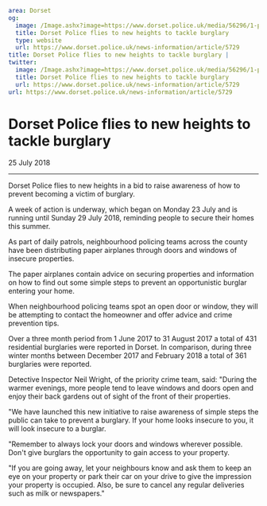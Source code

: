 ```yaml
area: Dorset
og:
  image: /Image.ashx?image=https://www.dorset.police.uk/media/56296/1-paper-airplane.jpg&amp;amp;width=150
  title: Dorset Police flies to new heights to tackle burglary
  type: website
  url: https://www.dorset.police.uk/news-information/article/5729
title: Dorset Police flies to new heights to tackle burglary |
twitter:
  image: /Image.ashx?image=https://www.dorset.police.uk/media/56296/1-paper-airplane.jpg&amp;amp;width=150
  title: Dorset Police flies to new heights to tackle burglary
  url: https://www.dorset.police.uk/news-information/article/5729
url: https://www.dorset.police.uk/news-information/article/5729
```

# Dorset Police flies to new heights to tackle burglary

25 July 2018

* * *

Dorset Police flies to new heights in a bid to raise awareness of how to prevent becoming a victim of burglary.

A week of action is underway, which began on Monday 23 July and is running until Sunday 29 July 2018, reminding people to secure their homes this summer.

As part of daily patrols, neighbourhood policing teams across the county have been distributing paper airplanes through doors and windows of insecure properties.

The paper airplanes contain advice on securing properties and information on how to find out some simple steps to prevent an opportunistic burglar entering your home.

When neighbourhood policing teams spot an open door or window, they will be attempting to contact the homeowner and offer advice and crime prevention tips.

Over a three month period from 1 June 2017 to 31 August 2017 a total of 431 residential burglaries were reported in Dorset. In comparison, during three winter months between December 2017 and February 2018 a total of 361 burglaries were reported.

Detective Inspector Neil Wright, of the priority crime team, said: "During the warmer evenings, more people tend to leave windows and doors open and enjoy their back gardens out of sight of the front of their properties.

"We have launched this new initiative to raise awareness of simple steps the public can take to prevent a burglary. If your home looks insecure to you, it will look insecure to a burglar.

"Remember to always lock your doors and windows wherever possible. Don't give burglars the opportunity to gain access to your property.

"If you are going away, let your neighbours know and ask them to keep an eye on your property or park their car on your drive to give the impression your property is occupied. Also, be sure to cancel any regular deliveries such as milk or newspapers."
